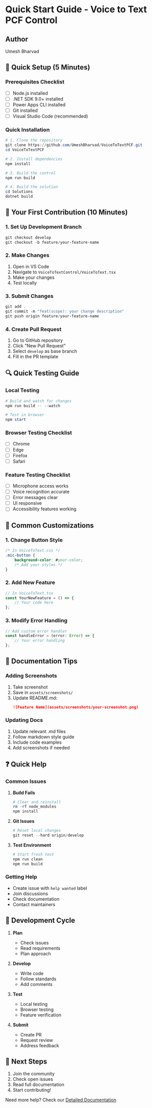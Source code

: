 # Quick Start Guide - Voice to Text PCF Control

## Author
Umesh Bharvad

## 🚀 Quick Setup (5 Minutes)

### Prerequisites Checklist
- [ ] Node.js installed
- [ ] .NET SDK 9.0+ installed
- [ ] Power Apps CLI installed
- [ ] Git installed
- [ ] Visual Studio Code (recommended)

### Quick Installation
```powershell
# 1. Clone the repository
git clone https://github.com/UmeshBharvad/VoiceToTextPCF.git
cd VoiceToTextPCF

# 2. Install dependencies
npm install

# 3. Build the control
npm run build

# 4. Build the solution
cd Solutions
dotnet build
```

## 🎯 Your First Contribution (10 Minutes)

### 1. Set Up Development Branch
```powershell
git checkout develop
git checkout -b feature/your-feature-name
```

### 2. Make Changes
1. Open in VS Code
2. Navigate to `VoiceToTextControl/VoiceToText.tsx`
3. Make your changes
4. Test locally

### 3. Submit Changes
```powershell
git add .
git commit -m "feat(scope): your change description"
git push origin feature/your-feature-name
```

### 4. Create Pull Request
1. Go to GitHub repository
2. Click "New Pull Request"
3. Select `develop` as base branch
4. Fill in the PR template

## 🔍 Quick Testing Guide

### Local Testing
```powershell
# Build and watch for changes
npm run build -- --watch

# Test in browser
npm start
```

### Browser Testing Checklist
- [ ] Chrome
- [ ] Edge
- [ ] Firefox
- [ ] Safari

### Feature Testing Checklist
- [ ] Microphone access works
- [ ] Voice recognition accurate
- [ ] Error messages clear
- [ ] UI responsive
- [ ] Accessibility features working

## 🎨 Common Customizations

### 1. Change Button Style
```css
/* In VoiceToText.css */
.mic-button {
    background-color: #your-color;
    /* Add your styles */
}
```

### 2. Add New Feature
```typescript
// In VoiceToText.tsx
const YourNewFeature = () => {
    // Your code here
};
```

### 3. Modify Error Handling
```typescript
// Add custom error handler
const handleError = (error: Error) => {
    // Your error handling
};
```

## 📝 Documentation Tips

### Adding Screenshots
1. Take screenshot
2. Save in `assets/screenshots/`
3. Update README.md:
   ```markdown
   ![Feature Name](assets/screenshots/your-screenshot.png)
   ```

### Updating Docs
1. Update relevant .md files
2. Follow markdown style guide
3. Include code examples
4. Add screenshots if needed

## ❓ Quick Help

### Common Issues
1. **Build Fails**
   ```powershell
   # Clear and reinstall
   rm -rf node_modules
   npm install
   ```

2. **Git Issues**
   ```powershell
   # Reset local changes
   git reset --hard origin/develop
   ```

3. **Test Environment**
   ```powershell
   # Start fresh test
   npm run clean
   npm run build
   ```

### Getting Help
- Create issue with `help wanted` label
- Join discussions
- Check documentation
- Contact maintainers

## 🔄 Development Cycle

1. **Plan**
   - Check issues
   - Read requirements
   - Plan approach

2. **Develop**
   - Write code
   - Follow standards
   - Add comments

3. **Test**
   - Local testing
   - Browser testing
   - Feature verification

4. **Submit**
   - Create PR
   - Request review
   - Address feedback

## 🎉 Next Steps

1. Join the community
2. Check open issues
3. Read full documentation
4. Start contributing!

Need more help? Check our [Detailed Documentation](./CONTRIBUTING.md)
